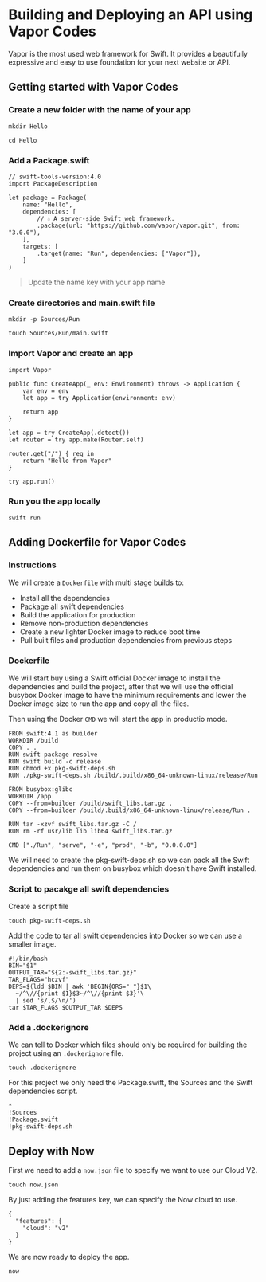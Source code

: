 # Building and Deploying an API using Vapor Codes

Vapor is the most used web framework for Swift. It provides a beautifully expressive and easy to use foundation for your next website or API.

## Getting started with Vapor Codes

### Create a new folder with the name of your app

```
mkdir Hello

cd Hello
```

### Add a Package.swift

```
// swift-tools-version:4.0
import PackageDescription

let package = Package(
    name: "Hello",
    dependencies: [
        // 💧 A server-side Swift web framework.
        .package(url: "https://github.com/vapor/vapor.git", from: "3.0.0"),
    ],
    targets: [
        .target(name: "Run", dependencies: ["Vapor"]),
    ]
)
```

> Update the name key with your app name

### Create directories and main.swift file

```
mkdir -p Sources/Run

touch Sources/Run/main.swift
```

### Import Vapor and create an app

```
import Vapor

public func CreateApp(_ env: Environment) throws -> Application {
    var env = env
    let app = try Application(environment: env)

    return app
}

let app = try CreateApp(.detect())
let router = try app.make(Router.self)

router.get("/") { req in
    return "Hello from Vapor"
}

try app.run()
```

### Run you the app locally

```
swift run
```

## Adding Dockerfile for Vapor Codes

### Instructions

We will create a `Dockerfile` with multi stage builds to:

- Install all the dependencies
- Package all swift dependencies
- Build the application for production
- Remove non-production dependencies
- Create a new lighter Docker image to reduce boot time
- Pull built files and production dependencies from previous steps

### Dockerfile

We will start buy using a Swift official Docker image to install the dependencies and build the project, after that we will use the official busybox Docker image to have the minimum requirements and lower the Docker image size to run the app and copy all the files.

Then using the Docker `CMD` we will start the app in productio mode.

```
FROM swift:4.1 as builder
WORKDIR /build
COPY . .
RUN swift package resolve
RUN swift build -c release
RUN chmod +x pkg-swift-deps.sh
RUN ./pkg-swift-deps.sh /build/.build/x86_64-unknown-linux/release/Run

FROM busybox:glibc
WORKDIR /app
COPY --from=builder /build/swift_libs.tar.gz .
COPY --from=builder /build/.build/x86_64-unknown-linux/release/Run .

RUN tar -xzvf swift_libs.tar.gz -C /
RUN rm -rf usr/lib lib lib64 swift_libs.tar.gz

CMD ["./Run", "serve", "-e", "prod", "-b", "0.0.0.0"]
```

We will need to create the pkg-swift-deps.sh so we can pack all the Swift dependencies and run them on busybox which doesn't have Swift installed.

### Script to pacakge all swift dependencies

Create a script file

```
touch pkg-swift-deps.sh
```

Add the code to tar all swift dependencies into Docker so we can use a smaller image.

```
#!/bin/bash
BIN="$1"
OUTPUT_TAR="${2:-swift_libs.tar.gz}"
TAR_FLAGS="hczvf"
DEPS=$(ldd $BIN | awk 'BEGIN{ORS=" "}$1\
  ~/^\//{print $1}$3~/^\//{print $3}'\
  | sed 's/,$/\n/')
tar $TAR_FLAGS $OUTPUT_TAR $DEPS
```

### Add a .dockerignore

We can tell to Docker which files should only be required for building the project using an `.dockerignore` file.

```
touch .dockerignore
```

For this project we only need the Package.swift, the Sources and the Swift dependencies script.

```
*
!Sources
!Package.swift
!pkg-swift-deps.sh
```

## Deploy with Now

First we need to add a `now.json` file to specify we want to use our Cloud V2.

```
touch now.json
```

By just adding the features key, we can specify the Now cloud to use.

```
{
  "features": {
    "cloud": "v2"
  }
}
```

We are now ready to deploy the app.

`now`
